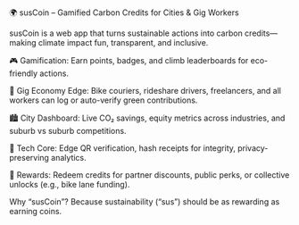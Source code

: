 🌍 susCoin – Gamified Carbon Credits for Cities & Gig Workers

susCoin is a web app that turns sustainable actions into carbon credits—making climate impact fun, transparent, and inclusive.

🎮 Gamification: Earn points, badges, and climb leaderboards for eco-friendly actions.

🚴 Gig Economy Edge: Bike couriers, rideshare drivers, freelancers, and all workers can log or auto-verify green contributions.

🏙️ City Dashboard: Live CO₂ savings, equity metrics across industries, and suburb vs suburb competitions.

🔐 Tech Core: Edge QR verification, hash receipts for integrity, privacy-preserving analytics.

🎁 Rewards: Redeem credits for partner discounts, public perks, or collective unlocks (e.g., bike lane funding).

Why “susCoin”?
Because sustainability (“sus”) should be as rewarding as earning coins.
